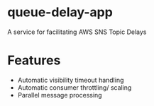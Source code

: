# queue-delay-app
A service for facilitating AWS SNS Topic Delays

# Features

* Automatic visibility timeout handling
* Automatic consumer throttling/ scaling
* Parallel message processing
